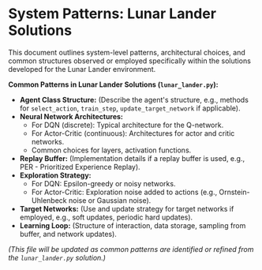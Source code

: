 # System Patterns: Lunar Lander Solutions

This document outlines system-level patterns, architectural choices, and common structures observed or employed specifically within the solutions developed for the Lunar Lander environment.

**Common Patterns in Lunar Lander Solutions (`lunar_lander.py`):**
- **Agent Class Structure:** (Describe the agent's structure, e.g., methods for `select_action`, `train_step`, `update_target_network` if applicable).
- **Neural Network Architectures:**
    - For DQN (discrete): Typical architecture for the Q-network.
    - For Actor-Critic (continuous): Architectures for actor and critic networks.
    - Common choices for layers, activation functions.
- **Replay Buffer:** (Implementation details if a replay buffer is used, e.g., PER - Prioritized Experience Replay).
- **Exploration Strategy:**
    - For DQN: Epsilon-greedy or noisy networks.
    - For Actor-Critic: Exploration noise added to actions (e.g., Ornstein-Uhlenbeck noise or Gaussian noise).
- **Target Networks:** (Use and update strategy for target networks if employed, e.g., soft updates, periodic hard updates).
- **Learning Loop:** (Structure of interaction, data storage, sampling from buffer, and network updates).

*(This file will be updated as common patterns are identified or refined from the `lunar_lander.py` solution.)*
